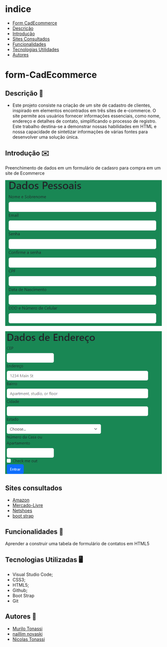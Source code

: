 # indice


* [Form CadEcommerce](#form-CadEcommerce)
* [Descrição](#descrição)
* [Introdução](#introdução)
* [Sites Consultados](#Sites-consultados)
* [Funcionalidades](#funcionalidades)
* [Tecnologias Utilidades](#tecnologias-utilizadas)
* [Autores](#autores)

# form-CadEcommerce

## Descrição 📖
-  Este projeto consiste na criação de um site de cadastro de clientes, inspirado em elementos encontrados em três sites de e-commerce. O site permite aos usuários fornecer informações essenciais, como nome, endereço e detalhes de contato, simplificando o processo de registro. Este trabalho destina-se a demonstrar nossas habilidades em HTML e nossa capacidade de sintetizar informações de várias fontes para desenvolver uma solução única.

## Introdução ✉️
Preenchimento de dados em um formulário de cadasro para compra em um site de Ecommerce

![](cadastro.png)

![](foto_ecommerce.png)
 

## Sites consultados
- [Amazon](https://www.amazon.com.br/)
- [Mercado-Livre](https://www.mercadolivre.com.br/)
- [Netshoes](https://www.netshoes.com.br/)
- [boot strap](https://getbootstrap.com/)

## Funcionalidades 🧠
 Aprender a construir uma tabela de formulário de contatos em HTML5

## Tecnologias Utilizadas 🖥️  
- Visual Studio Code;
- CSS3;
- HTML5;
- Github;
- Boot Strap
- Git

 

## Autores 👥
- [Murilo Tonassi](https://github.com/murilo-tonassi)
- [naillim novaski](https://github.com/naillimnovaski)
- [Nicolas Tonassi](https://github.com/nicolas-tonassi)